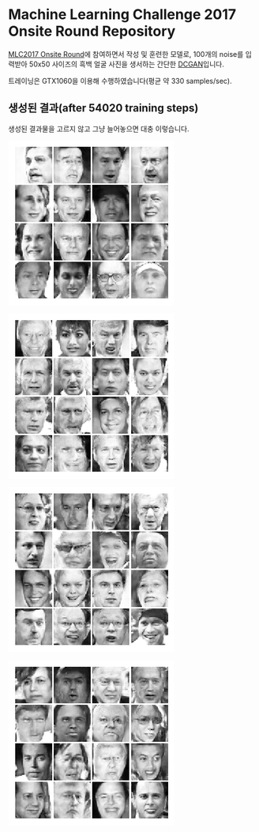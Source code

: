 # Machine Learning Challenge 2017 Onsite Round Repository

[MLC2017 Onsite Round][mlc17]에 참여하면서 작성 및 훈련한 모델로, 100개의 noise를 입력받아 50x50 사이즈의 흑백 얼굴 사진을 생서하는 간단한 [DCGAN][dcgan]입니다.

트레이닝은 GTX1060을 이용해 수행하였습니다(평균 약 330 samples/sec).

## 생성된 결과(after 54020 training steps)

생성된 결과물을 고르지 않고 그냥 늘어놓으면 대충 이렇습니다.

![generated-images](out/54038.png)

![generated-images](out/54039.png)

![generated-images](out/54048.png)

![generated-images](out/54053.png)

[dcgan]: https://arxiv.org/abs/1511.06434
[mlc17]: https://korea.googleblog.com/2017/07/machine-learning-challenge.html
